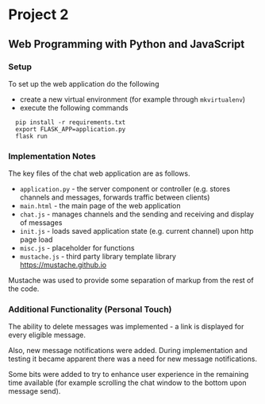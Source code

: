 # Project 2

## Web Programming with Python and JavaScript ##

### Setup ###

To set up the web application do the following

* create a new virtual environment (for example through `mkvirtualenv`)
* execute the following commands
```
  pip install -r requirements.txt
  export FLASK_APP=application.py
  flask run
```
### Implementation Notes ###

The key files of the chat web application are as follows.

* `application.py` - the server component or controller (e.g. stores channels and
   messages, forwards traffic between clients)
* `main.html` - the main page of the web application
* `chat.js` - manages channels and the sending and receiving and display of messages
* `init.js` - loads saved application state (e.g. current channel) upon http page load
* `misc.js` - placeholder for functions
* `mustache.js` - third party library template library https://mustache.github.io

Mustache was used to provide some separation of markup from the rest of the code.

### Additional Functionality (Personal Touch) ###

The ability to delete messages was implemented - a link is displayed for
every eligible message. 

Also, new message notifications were added. During implementation and testing
it became apparent there was a need for new message notifications.

Some bits were added to try to enhance user experience in the remaining time
available (for example scrolling the chat window to the bottom upon message
send).
